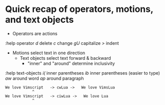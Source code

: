 # Quick recap of operators, motions, and text objects

- Operators are actions

:help operator
    *d*    delete
    *c*    change
    *gU*   capitalize
    *>*    indent

- Motions select text in one direction
  - Text objects select text forward & backward
    - "inner" and "around" determine inclusivity

:help text-objects
    *i(*    inner parentheses
    *ib*    inner parentheses (easier to type)
    *aw*    around word
    *ap*    around paragraph

    We love Vimscript   -> cwLua ->   We love VimsLua
                ^
    We love Vimscript   -> ciwLua ->   We love Lua
                ^
